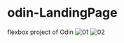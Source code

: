 # odin-LandingPage
flexbox project of Odin
![01](https://user-images.githubusercontent.com/122456380/227191025-600ece7c-d585-435c-9a57-dde3da4323c0.png)
![02](https://user-images.githubusercontent.com/122456380/227191125-6bb25b1f-ea00-4663-a469-e343a3e93683.png)
